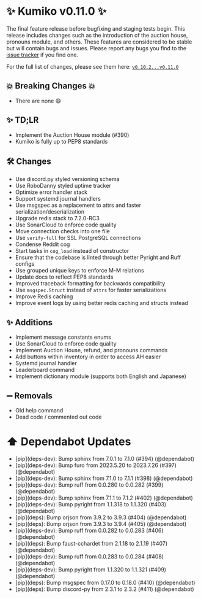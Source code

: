 # ✨ Kumiko v0.11.0 ✨

The final feature release before bugfixing and staging tests begin. This release includes changes such as the introduction of the auction house, pronouns module, and others. These features are considered to be stable but will contain bugs and issues. Please report any bugs you find to the [issue tracker](https://github.com/No767/Kumiko/issues) if you find one.

For the full list of changes, please see them here: [`v0.10.2...v0.11.0`](https://github.com/No767/Kumiko/compare/v0.10.2...v0.11.0)

## :boom: Breaking Changes :boom:

- There are none :smile:

## ✨ TD;LR

- Implement the Auction House module (#390)
- Kumiko is fully up to PEP8 standards

## 🛠️ Changes

- Use discord.py styled versioning schema
- Use RoboDanny styled uptime tracker
- Optimize error handler stack
- Support systemd journal handlers
- Use msgspec as a replacement to attrs and faster serialization/deserialization
- Upgrade redis stack to 7.2.0-RC3
- Use SonarCloud to enforce code quality
- Move connection checks into one file
- Use `verify-full` for SSL PostgreSQL connections
- Condense Reddit cog
- Start tasks in `cog_load` instead of constructor
- Ensure that the codebase is linted through better Pyright and Ruff configs
- Use grouped unique keys to enforce M-M relations
- Update docs to reflect PEP8 standards
- Improved traceback formatting for backwards compatibility
- Use `msgspec.Struct` instead of `attrs` for faster serializations
- Improve Redis caching
- Improve event logs by using better redis caching and structs instead

## ✨ Additions

- Implement message constants enums
- Use SonarCloud to enforce code quality
- Implement Auction House, refund, and pronouns commands
- Add buttons within inventory in order to access AH easier
- Systemd journal handler
- Leaderboard command
- Implement dictionary module (supports both English and Japanese)


## ➖ Removals

- Old help command
- Dead code / commented out code


# ⬆️ Dependabot Updates

- \[pip](deps-dev)\: Bump sphinx from 7.0.1 to 7.1.0 (#394) (@dependabot)
- \[pip](deps-dev)\: Bump furo from 2023.5.20 to 2023.7.26 (#397) (@dependabot)
- \[pip](deps-dev)\: Bump sphinx from 7.1.0 to 7.1.1 (#398) (@dependabot)
- \[pip](deps-dev)\: Bump ruff from 0.0.280 to 0.0.282 (#399) (@dependabot)
- \[pip](deps-dev)\: Bump sphinx from 7.1.1 to 7.1.2 (#402) (@dependabot)
- \[pip](deps-dev)\: Bump pyright from 1.1.318 to 1.1.320 (#403) (@dependabot)
- \[pip](deps)\: Bump orjson from 3.9.2 to 3.9.3 (#404) (@dependabot)
- \[pip](deps)\: Bump orjson from 3.9.3 to 3.9.4 (#405) (@dependabot)
- \[pip](deps-dev)\: Bump ruff from 0.0.282 to 0.0.283 (#406) (@dependabot)
- \[pip](deps)\: Bump faust-cchardet from 2.1.18 to 2.1.19 (#407) (@dependabot)
- \[pip](deps-dev)\: Bump ruff from 0.0.283 to 0.0.284 (#408) (@dependabot)
- \[pip](deps-dev)\: Bump pyright from 1.1.320 to 1.1.321 (#409) (@dependabot)
- \[pip](deps)\: Bump msgspec from 0.17.0 to 0.18.0 (#410) (@dependabot)
- \[pip](deps)\: Bump discord-py from 2.3.1 to 2.3.2 (#411) (@dependabot)